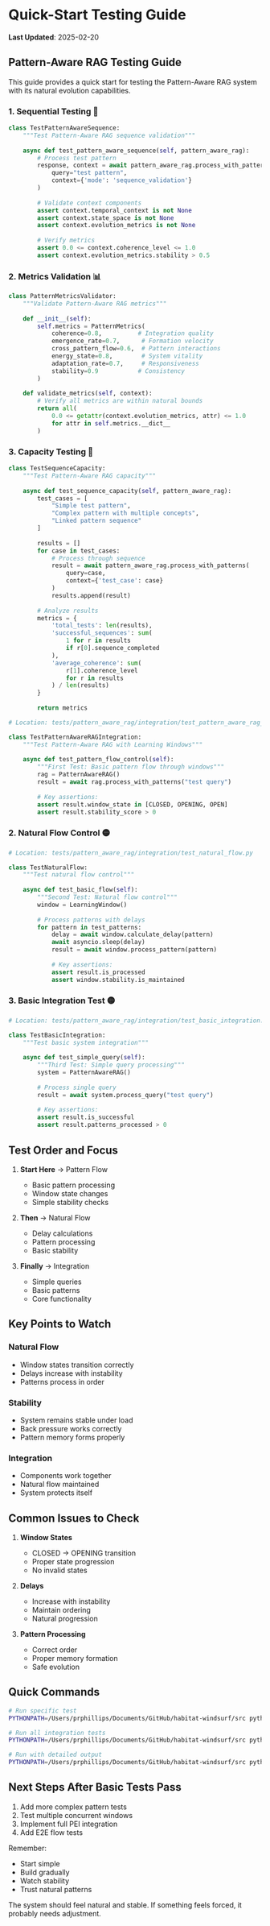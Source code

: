# Quick-Start Testing Guide

**Last Updated**: 2025-02-20

## Pattern-Aware RAG Testing Guide

This guide provides a quick start for testing the Pattern-Aware RAG system with its natural evolution capabilities.

### 1. Sequential Testing 🔄
```python
class TestPatternAwareSequence:
    """Test Pattern-Aware RAG sequence validation"""
    
    async def test_pattern_aware_sequence(self, pattern_aware_rag):
        # Process test pattern
        response, context = await pattern_aware_rag.process_with_patterns(
            query="test pattern",
            context={'mode': 'sequence_validation'}
        )
        
        # Validate context components
        assert context.temporal_context is not None
        assert context.state_space is not None
        assert context.evolution_metrics is not None
        
        # Verify metrics
        assert 0.0 <= context.coherence_level <= 1.0
        assert context.evolution_metrics.stability > 0.5
```

### 2. Metrics Validation 📊
```python
class PatternMetricsValidator:
    """Validate Pattern-Aware RAG metrics"""
    
    def __init__(self):
        self.metrics = PatternMetrics(
            coherence=0.8,          # Integration quality
            emergence_rate=0.7,      # Formation velocity
            cross_pattern_flow=0.6,  # Pattern interactions
            energy_state=0.8,        # System vitality
            adaptation_rate=0.7,     # Responsiveness
            stability=0.9           # Consistency
        )
    
    def validate_metrics(self, context):
        # Verify all metrics are within natural bounds
        return all(
            0.0 <= getattr(context.evolution_metrics, attr) <= 1.0
            for attr in self.metrics.__dict__
        )
```

### 3. Capacity Testing 🔬
```python
class TestSequenceCapacity:
    """Test Pattern-Aware RAG capacity"""
    
    async def test_sequence_capacity(self, pattern_aware_rag):
        test_cases = [
            "Simple test pattern",
            "Complex pattern with multiple concepts",
            "Linked pattern sequence"
        ]
        
        results = []
        for case in test_cases:
            # Process through sequence
            result = await pattern_aware_rag.process_with_patterns(
                query=case,
                context={'test_case': case}
            )
            results.append(result)
        
        # Analyze results
        metrics = {
            'total_tests': len(results),
            'successful_sequences': sum(
                1 for r in results 
                if r[0].sequence_completed
            ),
            'average_coherence': sum(
                r[1].coherence_level 
                for r in results
            ) / len(results)
        }
        
        return metrics
```
```python
# Location: tests/pattern_aware_rag/integration/test_pattern_aware_rag_integration.py

class TestPatternAwareRAGIntegration:
    """Test Pattern-Aware RAG with Learning Windows"""
    
    async def test_pattern_flow_control(self):
        """First Test: Basic pattern flow through windows"""
        rag = PatternAwareRAG()
        result = await rag.process_with_patterns("test query")
        
        # Key assertions:
        assert result.window_state in [CLOSED, OPENING, OPEN]
        assert result.stability_score > 0
```

### 2. Natural Flow Control 🟡
```python
# Location: tests/pattern_aware_rag/integration/test_natural_flow.py

class TestNaturalFlow:
    """Test natural flow control"""
    
    async def test_basic_flow(self):
        """Second Test: Natural flow control"""
        window = LearningWindow()
        
        # Process patterns with delays
        for pattern in test_patterns:
            delay = await window.calculate_delay(pattern)
            await asyncio.sleep(delay)
            result = await window.process_pattern(pattern)
            
            # Key assertions:
            assert result.is_processed
            assert window.stability.is_maintained
```

### 3. Basic Integration Test 🟡
```python
# Location: tests/pattern_aware_rag/integration/test_basic_integration.py

class TestBasicIntegration:
    """Test basic system integration"""
    
    async def test_simple_query(self):
        """Third Test: Simple query processing"""
        system = PatternAwareRAG()
        
        # Process single query
        result = await system.process_query("test query")
        
        # Key assertions:
        assert result.is_successful
        assert result.patterns_processed > 0
```

## Test Order and Focus

1. **Start Here** → Pattern Flow
   - Basic pattern processing
   - Window state changes
   - Simple stability checks

2. **Then** → Natural Flow
   - Delay calculations
   - Pattern processing
   - Basic stability

3. **Finally** → Integration
   - Simple queries
   - Basic patterns
   - Core functionality

## Key Points to Watch

### Natural Flow
- Window states transition correctly
- Delays increase with instability
- Patterns process in order

### Stability
- System remains stable under load
- Back pressure works correctly
- Pattern memory forms properly

### Integration
- Components work together
- Natural flow maintained
- System protects itself

## Common Issues to Check

1. **Window States**
   - CLOSED → OPENING transition
   - Proper state progression
   - No invalid states

2. **Delays**
   - Increase with instability
   - Maintain ordering
   - Natural progression

3. **Pattern Processing**
   - Correct order
   - Proper memory formation
   - Safe evolution

## Quick Commands

```bash
# Run specific test
PYTHONPATH=/Users/prphillips/Documents/GitHub/habitat-windsurf/src python -m pytest tests/pattern_aware_rag/integration/test_pattern_aware_rag_integration.py -v

# Run all integration tests
PYTHONPATH=/Users/prphillips/Documents/GitHub/habitat-windsurf/src python -m pytest tests/pattern_aware_rag/integration/ -v

# Run with detailed output
PYTHONPATH=/Users/prphillips/Documents/GitHub/habitat-windsurf/src python -m pytest tests/pattern_aware_rag/integration/ -vv
```

## Next Steps After Basic Tests Pass

1. Add more complex pattern tests
2. Test multiple concurrent windows
3. Implement full PEI integration
4. Add E2E flow tests

Remember:
- Start simple
- Build gradually
- Watch stability
- Trust natural patterns

The system should feel natural and stable. If something feels forced, it probably needs adjustment.
